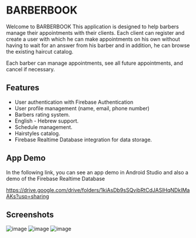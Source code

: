 # BARBERBOOK

Welcome to BARBERBOOK
This application is designed to help barbers manage their appointments with their clients.
Each client can register and create a user with which he can make appointments on his own without having to wait for an answer from his barber and in addition, he can browse the existing haircut catalog.

Each barber can manage appointments, see all future appointments, and cancel if necessary.

## Features

- User authentication with Firebase Authentication
- User profile management (name, email, phone number)
- Barbers rating system.
- English - Hebrew support.
- Schedule management.
- Hairstyles catalog.
- Firebase Realtime Database integration for data storage.

## App Demo

In the following link, you can see an app demo in Android Studio and also a demo of the Firebase Realtime Database
 
https://drive.google.com/drive/folders/1kiAsDb9sSQvibRtCdJASlHqNDkIMaAKs?usp=sharing

## Screenshots

![image](https://github.com/user-attachments/assets/0a605277-f81d-4464-af2b-572ddf97c666)
![image](https://github.com/user-attachments/assets/ffc29e0c-057a-4094-9989-27e127b2c9b1)
![image](https://github.com/user-attachments/assets/4f57e7d3-26c9-4e0c-b9aa-1d510f41b175)
